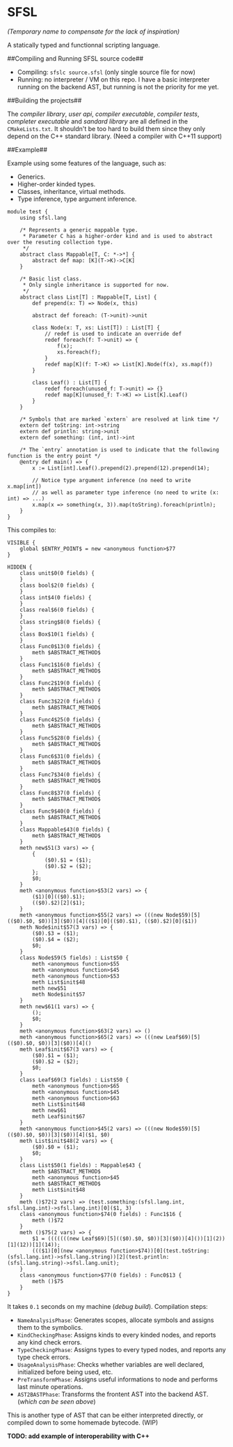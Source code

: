 SFSL
====
*(Temporary name to compensate for the lack of inspiration)*

A statically typed and functionnal scripting language.

##Compiling and Running SFSL source code##

* Compiling: `sfslc source.sfsl` (only single source file for now)
* Running: no interpreter / VM on this repo. I have a basic interpreter running on the backend AST, but running is not the priority for me yet.

##Building the projects##

The *compiler library*, *user api*, *compiler executable*, *compiler tests*, *completer executable* and *sandard library* are all defined in the `CMakeLists.txt`. It shouldn't be too hard to build them since they only depend on the C++ standard library. (Need a compiler with C++11 support)

##Example##

Example using some features of the language, such as:
* Generics.
* Higher-order kinded types.
* Classes, inheritance, virtual methods.
* Type inference, type argument inference.

```
module test {
	using sfsl.lang
	
	/* Represents a generic mappable type.
	 * Parameter C has a higher-order kind and is used to abstract over the resuting collection type.
	 */
	abstract class Mappable[T, C: *->*] {
		abstract def map: [K](T->K)->C[K]
	}
	
	/* Basic list class.
	 * Only single inheritance is supported for now.
	 */
	abstract class List[T] : Mappable[T, List] {
		def prepend(x: T) => Node(x, this)
		
		abstract def foreach: (T->unit)->unit
		
		class Node(x: T, xs: List[T]) : List[T] {
			// redef is used to indicate an override def
			redef foreach(f: T->unit) => {
				f(x);
				xs.foreach(f);
			}
			redef map[K](f: T->K) => List[K].Node(f(x), xs.map(f))
		}
		
		class Leaf() : List[T] {
			redef foreach(unused_f: T->unit) => {}
			redef map[K](unused_f: T->K) => List[K].Leaf()
		}
	}
	
	/* Symbols that are marked `extern` are resolved at link time */
	extern def toString: int->string
	extern def println: string->unit
	extern def something: (int, int)->int
	
	/* The `entry` annotation is used to indicate that the following function is the entry point */
	@entry def main() => {
		x := List[int].Leaf().prepend(2).prepend(12).prepend(14);
		
		// Notice type argument inference (no need to write x.map[int])
		// as well as parameter type inference (no need to write (x: int) => ...)
		x.map(x => something(x, 3)).map(toString).foreach(println);
	}
}
```

This compiles to:

```
VISIBLE {
    global $ENTRY_POINT$ = new <anonymous function>$77
}

HIDDEN {
    class unit$0(0 fields) {
    }
    class bool$2(0 fields) {
    }
    class int$4(0 fields) {
    }
    class real$6(0 fields) {
    }
    class string$8(0 fields) {
    }
    class Box$10(1 fields) {
    }
    class Func0$13(0 fields) {
        meth $ABSTRACT_METHOD$
    }
    class Func1$16(0 fields) {
        meth $ABSTRACT_METHOD$
    }
    class Func2$19(0 fields) {
        meth $ABSTRACT_METHOD$
    }
    class Func3$22(0 fields) {
        meth $ABSTRACT_METHOD$
    }
    class Func4$25(0 fields) {
        meth $ABSTRACT_METHOD$
    }
    class Func5$28(0 fields) {
        meth $ABSTRACT_METHOD$
    }
    class Func6$31(0 fields) {
        meth $ABSTRACT_METHOD$
    }
    class Func7$34(0 fields) {
        meth $ABSTRACT_METHOD$
    }
    class Func8$37(0 fields) {
        meth $ABSTRACT_METHOD$
    }
    class Func9$40(0 fields) {
        meth $ABSTRACT_METHOD$
    }
    class Mappable$43(0 fields) {
        meth $ABSTRACT_METHOD$
    }
    meth new$51(3 vars) => {
        {
            ($0).$1 = ($1);
            ($0).$2 = ($2);
        };
        $0;
    }
    meth <anonymous function>$53(2 vars) => {
        ($1)[0](($0).$1);
        (($0).$2)[2]($1);
    }
    meth <anonymous function>$55(2 vars) => (((new Node$59)[5](($0).$0, $0))[3]($0))[4](($1)[0](($0).$1), (($0).$2)[0]($1))
    meth Node$init$57(3 vars) => {
        ($0).$3 = ($1);
        ($0).$4 = ($2);
        $0;
    }
    class Node$59(5 fields) : List$50 {
        meth <anonymous function>$55
        meth <anonymous function>$45
        meth <anonymous function>$53
        meth List$init$48
        meth new$51
        meth Node$init$57
    }
    meth new$61(1 vars) => {
        ();
        $0;
    }
    meth <anonymous function>$63(2 vars) => ()
    meth <anonymous function>$65(2 vars) => (((new Leaf$69)[5](($0).$0, $0))[3]($0))[4]()
    meth Leaf$init$67(3 vars) => {
        ($0).$1 = ($1);
        ($0).$2 = ($2);
        $0;
    }
    class Leaf$69(3 fields) : List$50 {
        meth <anonymous function>$65
        meth <anonymous function>$45
        meth <anonymous function>$63
        meth List$init$48
        meth new$61
        meth Leaf$init$67
    }
    meth <anonymous function>$45(2 vars) => (((new Node$59)[5](($0).$0, $0))[3]($0))[4]($1, $0)
    meth List$init$48(2 vars) => {
        ($0).$0 = ($1);
        $0;
    }
    class List$50(1 fields) : Mappable$43 {
        meth $ABSTRACT_METHOD$
        meth <anonymous function>$45
        meth $ABSTRACT_METHOD$
        meth List$init$48
    }
    meth ()$72(2 vars) => (test.something:(sfsl.lang.int, sfsl.lang.int)->sfsl.lang.int)[0]($1, 3)
    class <anonymous function>$74(0 fields) : Func1$16 {
        meth ()$72
    }
    meth ()$75(2 vars) => {
        $1 = (((((((new Leaf$69)[5](($0).$0, $0))[3]($0))[4]())[1](2))[1](12))[1](14));
        ((($1)[0](new <anonymous function>$74))[0](test.toString:(sfsl.lang.int)->sfsl.lang.string))[2](test.println:(sfsl.lang.string)->sfsl.lang.unit);
    }
    class <anonymous function>$77(0 fields) : Func0$13 {
        meth ()$75
    }
}
```

It takes `0.1` seconds on my machine (*debug build*). 
Compilation steps:
* `NameAnalysisPhase`: Generates scopes, allocate symbols and assigns them to the symbolics.
* `KindCheckingPhase`: Assigns kinds to every kinded nodes, and reports any kind check errors.
* `TypeCheckingPhase`: Assigns types to every typed nodes, and reports any type check errors.
* `UsageAnalysisPhase`: Checks whether variables are well declared, initialized before being used, etc.
* `PreTransformPhase`: Assigns useful informations to node and performs last minute operations.
* `AST2BASTPhase`: Transforms the frontent AST into the backend AST. (*which can be seen above*)

This is another type of AST that can be either interpreted directly, or compiled down to some homemade bytecode. (WIP)

**TODO: add example of interoperability with C++**
